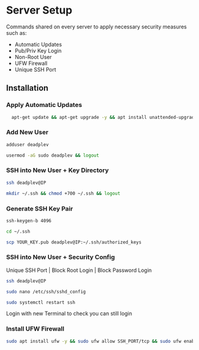 
# Server Setup

Commands shared on every server to apply necessary security measures such as:
- Automatic Updates
- Pub/Priv Key Login
- Non-Root User
- UFW Firewall
- Unique SSH Port


## Installation

### Apply Automatic Updates
```bash
  apt-get update && apt-get upgrade -y && apt install unattended-upgrades -y && dpkg-reconfigure --priority=low unattended-upgrades
```
### Add New User
```bash
adduser deadplev
```
```bash
usermod -aG sudo deadplev && logout
```

### SSH into New User + Key Directory
```bash
ssh deadplev@IP
```
```bash
mkdir ~/.ssh && chmod +700 ~/.ssh && logout
```

### Generate SSH Key Pair
```bash
ssh-keygen-b 4096
```
```bash
cd ~/.ssh
```
```bash
scp YOUR_KEY.pub deadplev@IP:~/.ssh/authorized_keys
```

### SSH into New User + Security Config
Unique SSH Port | Block Root Login | Block Password Login
```bash
ssh deadplev@IP
```
```bash
sudo nano /etc/ssh/sshd_config
```
```bash
sudo systemctl restart ssh
```
Login with new Terminal to check you can still login

### Install UFW Firewall
```bash
sudo apt install ufw -y && sudo ufw allow SSH_PORT/tcp && sudo ufw enable
```
